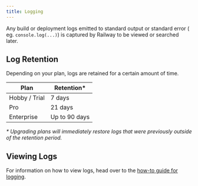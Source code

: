 ```yaml
---
title: Logging
---
```


Any build or deployment logs emitted to standard output or standard error (
eg. `console.log(...)`) is captured by Railway to be viewed or searched later.

## Log Retention

Depending on your plan, logs are retained for a certain amount of time.

| Plan          | Retention*    |
|---------------|---------------|
| Hobby / Trial | 7 days        |
| Pro           | 21 days       |
| Enterprise    | Up to 90 days |

_* Upgrading plans will immediately restore logs that were previously 
outside of the retention period._

## Viewing Logs

For information on how to view logs, head over to the [how-to guide for logging](/how-to/view-logs).
